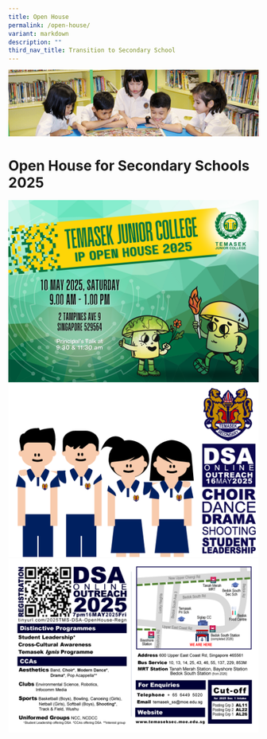 ```yaml
---
title: Open House
permalink: /open-house/
variant: markdown
description: ""
third_nav_title: Transition to Secondary School
---
```

![](/images/banner.gif)

Open House for Secondary Schools 2025
=====================================
![](/images/TJC_IP_Open_House__10_May_.png)
![](/images/TMS_2025_DSA_Online_Outreach_Page_1.png)
![](/images/TMS_2025_DSA_Online_Outreach_Page_2.png)